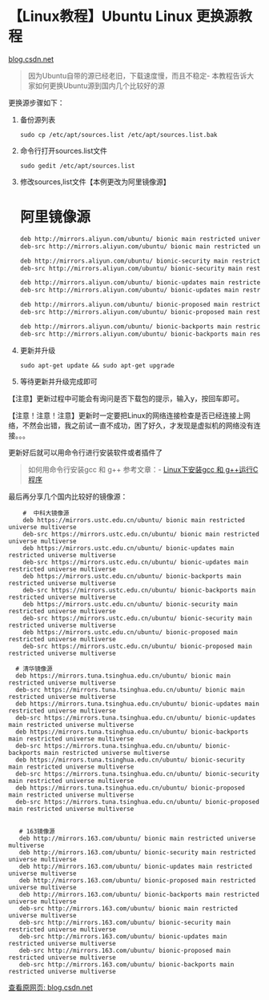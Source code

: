 # 【Linux教程】Ubuntu Linux 更换源教程

[blog.csdn.net](https://blog.csdn.net/weixin_43876206/article/details/100924378)

> 因为Ubuntu自带的源已经老旧，下载速度慢，而且不稳定-
> 本教程告诉大家如何更换Ubuntu源到国内几个比较好的源

更换源步骤如下：

1.  备份源列表

    `sudo cp /etc/apt/sources.list /etc/apt/sources.list.bak`

2.  命令行打开sources.list文件

    `sudo gedit /etc/apt/sources.list`
   
3. 修改sources,list文件【本例更改为阿里镜像源】

   #  阿里镜像源

   ```bash
   deb http://mirrors.aliyun.com/ubuntu/ bionic main restricted universe multiverse
   deb-src http://mirrors.aliyun.com/ubuntu/ bionic main restricted universe multiverse
   
   deb http://mirrors.aliyun.com/ubuntu/ bionic-security main restricted universe multiverse
   deb-src http://mirrors.aliyun.com/ubuntu/ bionic-security main restricted universe multiverse
   
   deb http://mirrors.aliyun.com/ubuntu/ bionic-updates main restricted universe multiverse
   deb-src http://mirrors.aliyun.com/ubuntu/ bionic-updates main restricted universe multiverse
   
   deb http://mirrors.aliyun.com/ubuntu/ bionic-proposed main restricted universe multiverse
   deb-src http://mirrors.aliyun.com/ubuntu/ bionic-proposed main restricted universe multiverse
   
   deb http://mirrors.aliyun.com/ubuntu/ bionic-backports main restricted universe multiverse
   deb-src http://mirrors.aliyun.com/ubuntu/ bionic-backports main restricted universe multiverse
   ```

4.  更新并升级

    `sudo apt-get update && sudo apt-get upgrade`
    
 5.  等待更新并升级完成即可

【注意】更新过程中可能会有询问是否下载包的提示，输入y，按回车即可。

【注意！注意！注意】更新时一定要把Linux的网络连接检查是否已经连接上网络，不然会出错，我之前试一直不成功，困了好久，才发现是虚拟机的网络没有连接。。。

更新好后就可以用命令行进行安装软件或者插件了

> 如何用命令行安装gcc 和 g++ 参考文章：-
> [Linux下安装gcc 和 g++运行C程序](https://blog.csdn.net/weixin_43876206/article/details/100923785)

最后再分享几个国内比较好的镜像源：

```
	#  中科大镜像源
    deb https://mirrors.ustc.edu.cn/ubuntu/ bionic main restricted universe multiverse
    deb-src https://mirrors.ustc.edu.cn/ubuntu/ bionic main restricted universe multiverse
    deb https://mirrors.ustc.edu.cn/ubuntu/ bionic-updates main restricted universe multiverse
    deb-src https://mirrors.ustc.edu.cn/ubuntu/ bionic-updates main restricted universe multiverse
    deb https://mirrors.ustc.edu.cn/ubuntu/ bionic-backports main restricted universe multiverse
    deb-src https://mirrors.ustc.edu.cn/ubuntu/ bionic-backports main restricted universe multiverse
    deb https://mirrors.ustc.edu.cn/ubuntu/ bionic-security main restricted universe multiverse
    deb-src https://mirrors.ustc.edu.cn/ubuntu/ bionic-security main restricted universe multiverse
    deb https://mirrors.ustc.edu.cn/ubuntu/ bionic-proposed main restricted universe multiverse
    deb-src https://mirrors.ustc.edu.cn/ubuntu/ bionic-proposed main restricted universe multiverse

```

  ```
	# 清华镜像源
    deb https://mirrors.tuna.tsinghua.edu.cn/ubuntu/ bionic main restricted universe multiverse
    deb-src https://mirrors.tuna.tsinghua.edu.cn/ubuntu/ bionic main restricted universe multiverse
    deb https://mirrors.tuna.tsinghua.edu.cn/ubuntu/ bionic-updates main restricted universe multiverse
    deb-src https://mirrors.tuna.tsinghua.edu.cn/ubuntu/ bionic-updates main restricted universe multiverse
    deb https://mirrors.tuna.tsinghua.edu.cn/ubuntu/ bionic-backports main restricted universe multiverse
    deb-src https://mirrors.tuna.tsinghua.edu.cn/ubuntu/ bionic-backports main restricted universe multiverse
    deb https://mirrors.tuna.tsinghua.edu.cn/ubuntu/ bionic-security main restricted universe multiverse
    deb-src https://mirrors.tuna.tsinghua.edu.cn/ubuntu/ bionic-security main restricted universe multiverse
    deb https://mirrors.tuna.tsinghua.edu.cn/ubuntu/ bionic-proposed main restricted universe multiverse
    deb-src https://mirrors.tuna.tsinghua.edu.cn/ubuntu/ bionic-proposed main restricted universe multiverse
    
```

 ```
	# 163镜像源
    deb http://mirrors.163.com/ubuntu/ bionic main restricted universe multiverse
    deb http://mirrors.163.com/ubuntu/ bionic-security main restricted universe multiverse
    deb http://mirrors.163.com/ubuntu/ bionic-updates main restricted universe multiverse
    deb http://mirrors.163.com/ubuntu/ bionic-proposed main restricted universe multiverse
    deb http://mirrors.163.com/ubuntu/ bionic-backports main restricted universe multiverse
    deb-src http://mirrors.163.com/ubuntu/ bionic main restricted universe multiverse
    deb-src http://mirrors.163.com/ubuntu/ bionic-security main restricted universe multiverse
    deb-src http://mirrors.163.com/ubuntu/ bionic-updates main restricted universe multiverse
    deb-src http://mirrors.163.com/ubuntu/ bionic-proposed main restricted universe multiverse
    deb-src http://mirrors.163.com/ubuntu/ bionic-backports main restricted universe multiverse
```

[查看原网页: blog.csdn.net](https://blog.csdn.net/weixin_43876206/article/details/100924378)